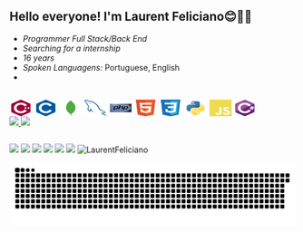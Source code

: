 ## Hello everyone! I'm Laurent Feliciano😊👨‍💻
- *Programmer Full Stack/Back End*
- *Searching for a internship*
- *16 years*
- *Spoken Languagens:* Portuguese, English
- 
<div style="display: inline_block"><br>
  <img align="center" alt="Laurent-Ts" height="30" width="40" src="https://raw.githubusercontent.com/devicons/devicon/master/icons/cplusplus/cplusplus-plain.svg">
  <img align="center" alt="Laurent-Ts" height="30" width="40" src="https://raw.githubusercontent.com/devicons/devicon/master/icons/c/c-plain.svg">
  <img align="center" alt="Laurent-Ts" height="30" width="40" src="https://raw.githubusercontent.com/devicons/devicon/master/icons/mongodb/mongodb-plain.svg">
  <img align="center" alt="Laurent-Ts" height="30" width="40" src="https://raw.githubusercontent.com/devicons/devicon/master/icons/mysql/mysql-plain.svg">
  <img align="center" alt="Laurent-React" height="30" width="40" src="https://raw.githubusercontent.com/devicons/devicon/master/icons/php/php-original.svg">
  <img align="center" alt="Laurent-HTML" height="30" width="40" src="https://raw.githubusercontent.com/devicons/devicon/master/icons/html5/html5-original.svg">
  <img align="center" alt="Laurent-CSS" height="30" width="40" src="https://raw.githubusercontent.com/devicons/devicon/master/icons/css3/css3-original.svg">
  <img align="center" alt="Laurent-Python" height="30" width="40" src="https://raw.githubusercontent.com/devicons/devicon/master/icons/python/python-original.svg">
  <img align="center" alt="Laurent-Js" height="30" width="40" src="https://raw.githubusercontent.com/devicons/devicon/master/icons/javascript/javascript-plain.svg">
  <img align="center" alt="Laurent-Csharp" height="30" width="40" src="https://raw.githubusercontent.com/devicons/devicon/master/icons/csharp/csharp-original.svg">
  
</div>

 <div>
  
  <a href="https://github.com/LaurentFeliciano">
  <img height="160em" src="https://github-readme-stats.vercel.app/api?username=LaurentFeliciano&show_icons=true&theme=tokyonight&include_all_commits=true&count_private=true"/>
  <img height="160em" src="https://github-readme-stats.vercel.app/api/top-langs/?username=LaurentFeliciano&layout=compact&langs_count=7&theme=tokyonight"/>
</div>
  
  ##
  
<div> 
  <a href="https://www.youtube.com/channel/UCcwqCt4k-yU0xILDzF3XAtQ" target="_blank"><img src="https://img.shields.io/badge/YouTube-FF0000?style=for-the-badge&logo=youtube&logoColor=white" target="_blank"></a>
  <a href="https://www.instagram.com/laurent_feliciano/" target="_blank"><img src="https://img.shields.io/badge/-Instagram-%23E4405F?style=for-the-badge&logo=instagram&logoColor=white" target="_blank"></a>
 	<a href="https://www.twitch.tv/laurent_feliciano" target="_blank"><img src="https://img.shields.io/badge/Twitch-9146FF?style=for-the-badge&logo=twitch&logoColor=white" target="_blank"></a>
 <a href="https://discord.gg/xJuGXZZp" target="_blank"><img src="https://img.shields.io/badge/Discord-7289DA?style=for-the-badge&logo=discord&logoColor=white" target="_blank"></a> 
  <a href = "mailto:contatolaurentfeliciano@gmail.com"><img src="https://img.shields.io/badge/-Gmail-%23333?style=for-the-badge&logo=gmail&logoColor=white" target="_blank"></a>
  <a href="https://www.linkedin.com/in/laurent-feliciano-8428071b1" target="_blank"><img src="https://img.shields.io/badge/-LinkedIn-%230077B5?style=for-the-badge&logo=linkedin&logoColor=white" target="_blank"></a>
 
 <img src="https://komarev.com/ghpvc/?username=LaurentFeliciano&color=green" alt="LaurentFeliciano" /> 
 
  ![Snake animation](https://github.com/LaurentFeliciano/LaurentFeliciano/blob/output/github-contribution-grid-snake.svg)
 
 </div>
